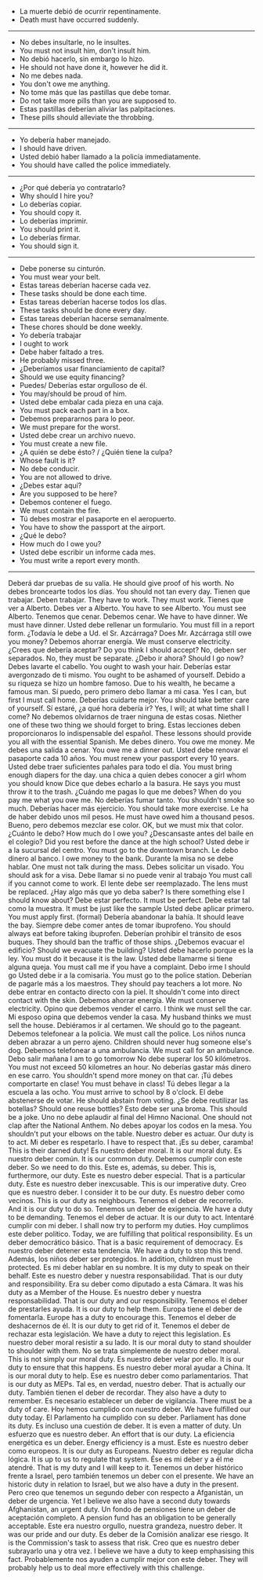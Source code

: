 

- La muerte debió de ocurrir repentinamente.   
- Death must have occurred suddenly.

---

- No debes insultarle, no le insultes.  
- You must not insult him, don't insult him.  
- No debió hacerlo, sin embargo lo hizo.  
- He should not have done it, however he did it.  
- No me debes nada.  
- You don't owe me anything.  
- No tome más que las pastillas que debe tomar.  
- Do not take more pills than you are supposed to.  
- Estas pastillas deberían aliviar las palpitaciones.  
- These pills should alleviate the throbbing.

---

- Yo debería haber manejado.  
- I should have driven.
- Usted debió haber llamado a la policía immediatamente.  
- You should have called the police immediately.  

---

- ¿Por qué debería yo contratarlo?  
- Why should I hire you?  
- Lo deberías copiar.  
- You should copy it.  
- Lo deberías imprimir.  
- You should print it.  
- Lo deberías firmar.  
- You should sign it.  

---

- Debe ponerse su cinturón.  
- You must wear your belt.  
- Estas tareas deberían hacerse cada vez.  
- These tasks should be done each time.  
- Estas tareas deberían hacerse todos los dÍas.  
- These tasks should be done every day.  
- Estas tareas deberían hacerse semanalmente.  
- These chores should be done weekly.  
- Yo debería trabajar  
- I ought to work  
- Debe haber faltado a tres.  
- He probably missed three.  
- ¿Deberíamos usar financiamiento de capital?  
- Should we use equity financing?  
- Puedes/ Deberías estar orgulloso de él.  
- You may/should be proud of him.  
- Usted debe embalar cada pieza en una caja.  
- You must pack each part in a box.  
- Debemos prepararnos para lo peor.  
- We must prepare for the worst.  
- Usted debe crear un archivo nuevo.  
- You must create a new file.  
- ¿A quién se debe ésto? / ¿Quién tiene la culpa?  
- Whose fault is it?  
- No debe conducir.  
- You are not allowed to drive.  
- ¿Debes estar aquí?  
- Are you supposed to be here?  
- Debemos contener el fuego.  
- We must contain the fire.  
- Tú debes mostrar el pasaporte en el aeropuerto.  
- You have to show the passport at the airport.  
- ¿Qué le debo?  
- How much do I owe you?  
- Usted debe escribir un informe cada mes.  
- You must write a report every month.

---

Deberá dar pruebas de su valía.
He should give proof of his worth.
No debes broncearte todos los días.
You should not tan every day.
Tienen que trabajar. Deben trabajar.
They have to work. They must work.
Tienes que ver a Alberto. Debes ver a Alberto.
You have to see Alberto. You must see Alberto.
Tenemos que cenar. Debemos cenar.
We have to have dinner. We must have dinner.
Usted debe rellenar un formulario.
You must fill in a report form.
¿Todavía le debe a Ud. el Sr. Azcárraga?
Does Mr. Azcárraga still owe you money?
Debemos ahorrar energía.
We must conserve electricity.
¿Crees que debería aceptar?
Do you think I should accept?
No, deben ser separados.
No, they must be separate.
¿Debo ir ahora?
Should I go now?
Debes lavarte el cabello.
You ought to wash your hair.
Deberías estar avergonzado de ti mismo.
You ought to be ashamed of yourself.
Debido a su riqueza se hizo un hombre famoso.
Due to his wealth, he became a famous man.
Sí puedo, pero primero debo llamar a mi casa.
Yes I can, but first I must call home.
Deberías cuidarte mejor.
You should take better care of yourself.
Sí estaré, ¿a qué hora debería ir?
Yes, I will; at what time shall I come?
No debemos olvidarnos de traer ninguna de estas cosas.
Niether one of these two thing we should forget to bring.
Estas lecciones deben proporcionaros lo indispensable del español.
These lessons should provide you all with the essential Spanish.
Me debes dinero.
You owe me money.
Me debes una salida a cenar.
You owe me a dinner out.
Usted debe renovar el pasaporte cada 10 años.
You must renew your passport every 10 years.
Usted debe traer suficientes pañales para todo el día.
You must bring enough diapers for the day.
una chica a quien debes conocer
a girl whom you should know
Dice que debes echarlo a la basura.
He says you must throw it to the trash.
¿Cuándo me pagas lo que me debes?
When do you pay me what you owe me.
No deberías fumar tanto.
You shouldn't smoke so much.
Deberías hacer más ejercicio.
You should take more exercise.
Le ha de haber debido unos mil pesos.
He must have owed him a thousand pesos.
Bueno, pero debemos mezclar ese color.
OK, but we must mix that color.
¿Cuánto le debo?
How much do I owe you?
¿Descansaste antes del baile en el colegio?
Did you rest before the dance at the high school?
Usted debe ir a la sucursal del centro.
You must go to the downtown branch.
Le debo dinero al banco.
I owe money to the bank.
Durante la misa no se debe hablar.
One must not talk during the mass.
Debes solicitar un visado.
You should ask for a visa.
Debe llamar si no puede venir al trabajo
You must call if you cannot come to work.
El lente debe ser reemplazado.
The lens must be replaced.
¿Hay algo más que yo deba saber?
Is there something else I should know about?
Debe estar perfecto.
It must be perfect.
Debe estar tal como la muestra.
It must be just like the sample
Usted debe aplicar primero.
You must apply first. (formal)
Debería abandonar la bahía.
It should leave the bay.
Siempre debe comer antes de tomar ibuprofeno.
You should always eat before taking ibuprofen.
Deberían prohibir el tránsito de esos buques.
They should ban the traffic of those ships.
¿Debemos evacuar el edificio?
Should we evacuate the building?
Usted debe hacerlo porque es la ley.
You must do it because it is the law.
Usted debe llamarme si tiene alguna queja.
You must call me if you have a complaint.
Debo irme
I should go
Usted debe ir a la comisaria.
You must go to the police station.
Deberían de pagarle más a los maestros.
They should pay teachers a lot more.
No debe entrar en contacto directo con la piel.
It shouldn't come into direct contact with the skin.
Debemos ahorrar energía.
We must conserve electricity.
Opino que debemos vender el carro.
I think we must sell the car.
Mi esposo opina que debemos vender la casa.
My husband thinks we must sell the house.
Debiéramos ir al certamen.
We should go to the pageant.
Debemos telefonear a la policia.
We must call the police.
Los niños nunca deben abrazar a un perro ajeno.
Children should never hug someone else's dog.
Debemos telefonear a una ambulancia.
We must call for an ambulance.
Debo salir mañana
I am to go tomorrow
No debe superar los 50 kilómetros.
You must not exceed 50 kilometres an hour.
No deberías gastar más dinero en ese carro.
You shouldn't spend more money on that car.
¡Tú debes comportarte en clase!
You must behave in class!
Tú debes llegar a la escuela a las ocho.
You must arrive to school by 8 o'clock.
El debe abstenerse de votar.
He should abstain from voting.
¿Se debe reutilizar las botellas?
Should one reuse bottles?
Esto debe ser una broma.
This should be a joke.
Uno no debe aplaudir al final del Himno Nacional.
One should not clap after the National Anthem.
No debes apoyar los codos en la mesa.
You shouldn't put your elbows on the table.
Nuestro deber es actuar.
Our duty is to act.
Mi deber es respetarlo.
I have to respect that.
¡Es su deber, caramba!
This is their darned duty!
Es nuestro deber moral.
It is our moral duty.
Es nuestro deber común.
It is our common duty.
Debemos cumplir con este deber.
So we need to do this.
Este es, además, su deber.
This is, furthermore, our duty.
Este es nuestro deber especial.
That is a particular duty.
Éste es nuestro deber inexcusable.
This is our imperative duty.
Creo que es nuestro deber.
I consider it to be our duty.
Es nuestro deber como vecinos.
This is our duty as neighbours.
Tenemos el deber de recorrerlo.
And it is our duty to do so.
Tenemos un deber de exigencia.
We have a duty to be demanding.
Tenemos el deber de actuar.
It is our duty to act.
Intentaré cumplir con mi deber.
I shall now try to perform my duties.
Hoy cumplimos este deber político.
Today, we are fulfilling that political responsibility.
Es un deber democrático básico.
That is a basic requirement of democracy.
Es nuestro deber detener esta tendencia.
We have a duty to stop this trend.
Además, los niños deber ser protegidos.
In addition, children must be protected.
Es mi deber hablar en su nombre.
It is my duty to speak on their behalf.
Este es nuestro deber y nuestra responsabilidad.
That is our duty and responsibility.
Era su deber como diputado a esta Cámara.
It was his duty as a Member of the House.
Es nuestro deber y nuestra responsabilidad.
That is our duty and our responsibility.
Tenemos el deber de prestarles ayuda.
It is our duty to help them.
Europa tiene el deber de fomentarla.
Europe has a duty to encourage this.
Tenemos el deber de deshacernos de él.
It is our duty to get rid of it.
Tenemos el deber de rechazar esta legislación.
We have a duty to reject this legislation.
Es nuestro deber moral resistir a su lado.
It is our moral duty to stand shoulder to shoulder with them.
No se trata simplemente de nuestro deber moral.
This is not simply our moral duty.
Es nuestro deber velar por ello.
It is our duty to ensure that this happens.
Es nuestro deber moral ayudar a China.
It is our moral duty to help.
Ese es nuestro deber como parlamentarios.
That is our duty as MEPs.
Tal es, en verdad, nuestro deber.
That is actually our duty.
También tienen el deber de recordar.
They also have a duty to remember.
Es necesario establecer un deber de vigilancia.
There must be a duty of care.
Hoy hemos cumplido con nuestro deber.
We have fulfilled our duty today.
El Parlamento ha cumplido con su deber.
Parliament has done its duty.
Es incluso una cuestión de deber.
It is even a matter of duty.
Un esfuerzo que es nuestro deber.
An effort that is our duty.
La eficiencia energética es un deber.
Energy efficiency is a must.
Este es nuestro deber como europeos.
It is our duty as Europeans.
Nuestro deber es regular dicha lógica.
It is up to us to regulate that system.
Ése es mi deber y a él me atendré.
That is my duty and I will keep to it.
Tenemos un deber histórico frente a Israel, pero también tenemos un deber con el presente.
We have an historic duty in relation to Israel, but we also have a duty in the present.
Pero creo que tenemos un segundo deber con respecto a Afganistán, un deber de urgencia.
Yet I believe we also have a second duty towards Afghanistan, an urgent duty.
Un fondo de pensiones tiene un deber de aceptación completo.
A pension fund has an obligation to be generally acceptable.
Este era nuestro orgullo, nuestra grandeza, nuestro deber.
It was our pride and our duty.
Es deber de la Comisión analizar ese riesgo.
It is the Commission's task to assess that risk.
Creo que es nuestro deber subrayarlo una y otra vez.
I believe we have a duty to keep emphasising this fact.
Probablemente nos ayuden a cumplir mejor con este deber.
They will probably help us to deal more effectively with this challenge.
